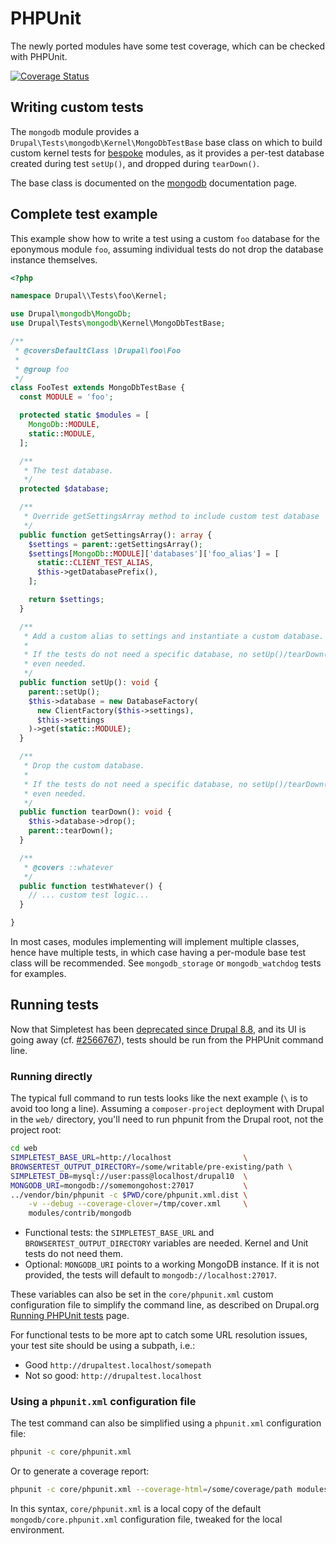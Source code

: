 # PHPUnit

The newly ported modules have some test coverage, which can be checked with
PHPUnit.

[![Coverage Status](https://coveralls.io/repos/github/fgm/mongodb/badge.svg?branch=8.x-2.x)](https://coveralls.io/github/fgm/mongodb?branch=8.x-2.x)


## Writing custom tests

The `mongodb` module provides a `Drupal\Tests\mongodb\Kernel\MongoDbTestBase`
base class on which to build custom kernel tests for [bespoke] modules, as it
provides a per-test database created during test <code>setUp()</code>, and
dropped during <code>tearDown()</code>.

The base class is documented on the [mongodb] documentation page.


## Complete test example

This example show how to write a test using a custom `foo` database for the
eponymous module `foo`, assuming individual tests do not drop the database
instance themselves.

```php
<?php

namespace Drupal\\Tests\foo\Kernel;

use Drupal\mongodb\MongoDb;
use Drupal\Tests\mongodb\Kernel\MongoDbTestBase;

/**
 * @coversDefaultClass \Drupal\foo\Foo
 *
 * @group foo
 */
class FooTest extends MongoDbTestBase {
  const MODULE = 'foo';

  protected static $modules = [
    MongoDb::MODULE,
    static::MODULE,
  ];

  /**
   * The test database.
   */
  protected $database;

  /**
   * Override getSettingsArray method to include custom test database
   */
  public function getSettingsArray(): array {
    $settings = parent::getSettingsArray();
    $settings[MongoDb::MODULE]['databases']['foo_alias'] = [
      static::CLIENT_TEST_ALIAS,
      $this->getDatabasePrefix(),
    ];

    return $settings;
  }

  /**
   * Add a custom alias to settings and instantiate a custom database.
   *
   * If the tests do not need a specific database, no setUp()/tearDown() is
   * even needed.
   */
  public function setUp(): void {
    parent::setUp();
    $this->database = new DatabaseFactory(
      new ClientFactory($this->settings),
      $this->settings
    )->get(static::MODULE);
  }

  /**
   * Drop the custom database.
   *
   * If the tests do not need a specific database, no setUp()/tearDown() is
   * even needed.
   */
  public function tearDown(): void {
    $this->database->drop();
    parent::tearDown();
  }

  /**
   * @covers ::whatever
   */
  public function testWhatever() {
    // ... custom test logic...
  }

}
```

In most cases, modules implementing will implement multiple classes, hence have
multiple tests, in which case having a per-module base test class will be
recommended. See `mongodb_storage` or `mongodb_watchdog` tests for examples.

[bespoke]: /bespoke
[mongodb]: /modules/mongodb


## Running tests

Now that Simpletest has been [deprecated since Drupal 8.8][simpletest],
and its UI is going away (cf.&nbsp;[#2566767]),
tests should be run from the PHPUnit command line.

[#2566767]: https://www.drupal.org/node/2566767
[simpletest]: https://www.drupal.org/node/3091784

### Running directly

The typical full command to run tests looks like the next example (`\` is to
avoid too long a line). Assuming a `composer-project` deployment with Drupal in
the `web/` directory, you'll need to run phpunit from the Drupal root, not the
project root:

```bash
cd web
SIMPLETEST_BASE_URL=http://localhost                \
BROWSERTEST_OUTPUT_DIRECTORY=/some/writable/pre-existing/path \
SIMPLETEST_DB=mysql://user:pass@localhost/drupal10  \
MONGODB_URI=mongodb://somemongohost:27017           \
../vendor/bin/phpunit -c $PWD/core/phpunit.xml.dist \
    -v --debug --coverage-clover=/tmp/cover.xml     \
    modules/contrib/mongodb
```

* Functional tests: the `SIMPLETEST_BASE_URL` and `BROWSERTEST_OUTPUT_DIRECTORY`
  variables are needed. Kernel and Unit tests do not need them.
* Optional: `MONGODB_URI` points to a working MongoDB instance. If it is not
  provided, the tests will default to `mongodb://localhost:27017`.

These variables can also be set in the `core/phpunit.xml` custom configuration
file to simplify the command line, as described on Drupal.org [Running PHPUnit tests]
page.

For functional tests to be more apt to catch some URL resolution issues,
your test site should be using a subpath, i.e.:

- Good `http://drupaltest.localhost/somepath`
- Not so good: `http://drupaltest.localhost`

[Running PHPUnit tests]: https://www.drupal.org/docs/automated-testing/phpunit-in-drupal/running-phpunit-tests


### Using a `phpunit.xml` configuration file

The test command can also be simplified using a `phpunit.xml` configuration file:

```bash
phpunit -c core/phpunit.xml
```

Or to generate a coverage report:

```bash
phpunit -c core/phpunit.xml --coverage-html=/some/coverage/path modules/contrib/mongodb
```

In this syntax, `core/phpunit.xml` is a local copy of the default
`mongodb/core.phpunit.xml` configuration file, tweaked for the local
environment.
